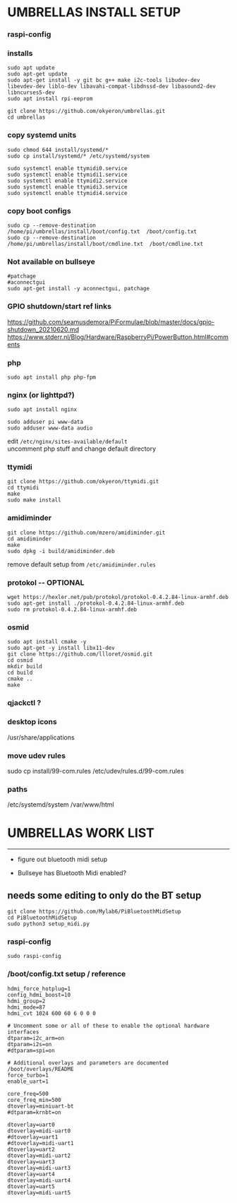 # UMBRELLAS INSTALL SETUP

### raspi-config

### installs  

```
sudo apt update
sudo apt-get update
sudo apt-get install -y git bc g++ make i2c-tools libudev-dev libevdev-dev liblo-dev libavahi-compat-libdnssd-dev libasound2-dev libncurses5-dev
sudo apt install rpi-eeprom
```

```
git clone https://github.com/okyeron/umbrellas.git
cd umbrellas
```

### copy systemd units  

```
sudo chmod 644 install/systemd/*
sudo cp install/systemd/* /etc/systemd/system

sudo systemctl enable ttymidi0.service 
sudo systemctl enable ttymidi1.service 
sudo systemctl enable ttymidi2.service 
sudo systemctl enable ttymidi3.service 
sudo systemctl enable ttymidi4.service 
```

### copy boot configs  

```
sudo cp --remove-destination /home/pi/umbrellas/install/boot/config.txt  /boot/config.txt
sudo cp --remove-destination /home/pi/umbrellas/install/boot/cmdline.txt  /boot/cmdline.txt
```


### Not available on bullseye
	#patchage
	#aconnectgui
	sudo apt-get install -y aconnectgui, patchage


### GPIO shutdown/start ref links
https://github.com/seamusdemora/PiFormulae/blob/master/docs/gpio-shutdown_20210620.md
https://www.stderr.nl/Blog/Hardware/RaspberryPi/PowerButton.html#comments

### php
```
sudo apt install php php-fpm
```

### nginx (or lighttpd?)
```
sudo apt install nginx

sudo adduser pi www-data
sudo adduser www-data audio
```
edit `/etc/nginx/sites-available/default`  
uncomment php stuff and change default directory  

### ttymidi  
```
git clone https://github.com/okyeron/ttymidi.git
cd ttymidi
make
sudo make install
```

### amidiminder  
```
git clone https://github.com/mzero/amidiminder.git
cd amidiminder
make
sudo dpkg -i build/amidiminder.deb
```
remove default setup from `/etc/amidiminder.rules`  

### protokol -- OPTIONAL
```
wget https://hexler.net/pub/protokol/protokol-0.4.2.84-linux-armhf.deb
sudo apt-get install ./protokol-0.4.2.84-linux-armhf.deb
sudo rm protokol-0.4.2.84-linux-armhf.deb
```

### osmid  
```
sudo apt install cmake -y
sudo apt-get -y install libx11-dev
git clone https://github.com/llloret/osmid.git
cd osmid
mkdir build
cd build
cmake ..
make
```

### qjackctl ?

### desktop icons
/usr/share/applications

### move udev rules  
sudo cp install/99-com.rules /etc/udev/rules.d/99-com.rules

### paths  
/etc/systemd/system
/var/www/html


# UMBRELLAS WORK LIST
-----------------------------
* figure out bluetooth midi setup

* Bullseye has Bluetooth Midi enabled?

## needs some editing to only do the BT setup
```
git clone https://github.com/Mylab6/PiBluetoothMidSetup
cd PiBluetoothMidSetup
sudo python3 setup_midi.py
```

### raspi-config
`sudo raspi-config`


### /boot/config.txt setup / reference  

```
hdmi_force_hotplug=1
config_hdmi_boost=10
hdmi_group=2
hdmi_mode=87
hdmi_cvt 1024 600 60 6 0 0 0

# Uncomment some or all of these to enable the optional hardware interfaces
dtparam=i2c_arm=on
dtparam=i2s=on
#dtparam=spi=on

# Additional overlays and parameters are documented /boot/overlays/README
force_turbo=1
enable_uart=1

core_freq=500
core_freq_min=500
dtoverlay=miniuart-bt
#dtparam=krnbt=on

dtoverlay=uart0
dtoverlay=midi-uart0
#dtoverlay=uart1
#dtoverlay=midi-uart1
dtoverlay=uart2
dtoverlay=midi-uart2
dtoverlay=uart3
dtoverlay=midi-uart3
dtoverlay=uart4
dtoverlay=midi-uart4
dtoverlay=uart5
dtoverlay=midi-uart5

```
